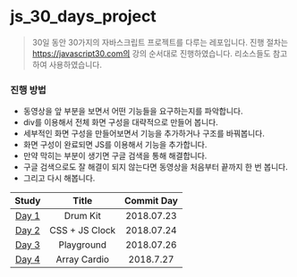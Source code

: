 # js_30_days_project

> 30일 동안 30가지의 자바스크립트 프로젝트를 다루는 레포입니다. 진행 절차는 https://javascript30.com의 강의 순서대로 진행하였습니다. 리소스들도 참고하여 사용하였습니다.



### 진행 방법

* 동영상을 앞 부분을 보면서 어떤 기능들을 요구하는지를 파악합니다.
* div를 이용해서 전체 화면 구성을 대략적으로 만들어 봅니다. 
* 세부적인 화면 구성을 만들어보면서 기능을 추가하거나 구조를 바꿔봅니다.
* 화면 구성이 완료되면 JS를 이용해서 기능을 추가합니다.
* 만약 막히는 부분이 생기면 구글 검색을 통해 해결합니다.
* 구글 검색으로도 잘 해결이 되지 않는다면 동영상을 처음부터 끝까지 한 번 봅니다.
* 그리고 다시 해봅니다.



|                            Study                             |  Title   | Commit Day |
| :----------------------------------------------------------: | :------: | :--------: |
| [Day 1](https://github.com/Yongjai/js_30_project/tree/master/Drum-kit) | Drum Kit | 2018.07.23 |
| [Day 2](https://github.com/Yongjai/js_30_project/tree/master/CSS%2BJS-Clcok) | CSS + JS Clock | 2018.07.24 |
| [Day 3](https://github.com/Yongjai/js_30_project/tree/master/Playground) | Playground | 2018.07.26 |
| [Day 4](https://github.com/Yongjai/js_30_project/tree/master/Array-Cardio) | Array Cardio | 2018.7.27 |

